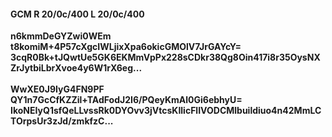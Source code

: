 #### GCM R 20/0c/400 L 20/0c/400
**n6kmmDeGYZwi0WEm**<br/>**t8komiM+4P57cXgcIWLjixXpa6okicGMOlV7JrGAYcY=**<br/>**3cqR0Bk+tJQwtUe5GK6EKMmVpPx228sCDkr38Qg8Oin417i8r35OysNXZrJytbiLbrXvoe4y6W1rX6eg...**<br/><br/>
**WwXE0J9IyG4FN9PF**<br/>**QY1n7GcCfKZZil+TAdFodJ2I6/PQeyKmAl0Gi6ebhyU=**<br/>**IkoNEIyQ1sfQeLLvssRk0DYOvv3jVtcsKIlicFlIVODCMlbuildiuo4n42MmLCTOrpsUr3zJd/zmkfzC...**
